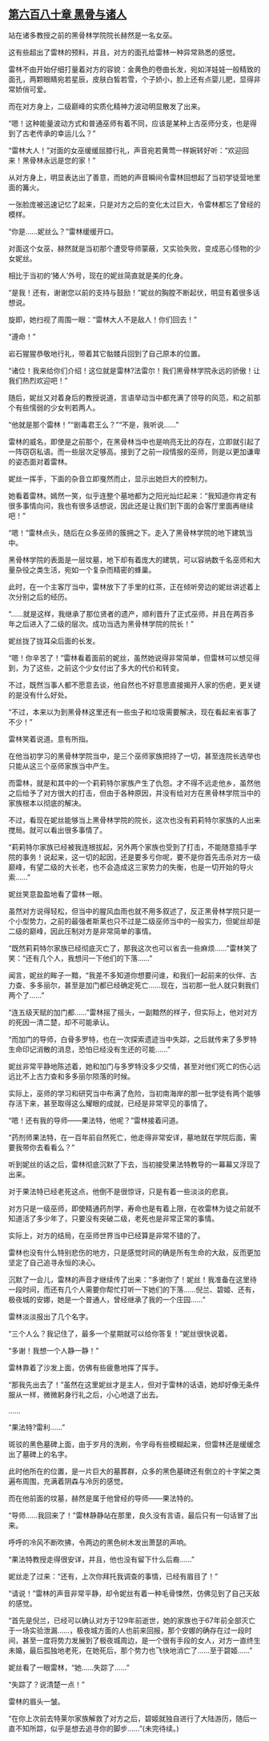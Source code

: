 ## [第六百八十章 黑骨与诸人](https://www.xxbiquge.com/11_11222/8987181.html)


  站在诸多教授之前的黑骨林学院院长赫然是一名女巫。

  这有些超出了雷林的预料，并且，对方的面孔给雷林一种异常熟悉的感觉。

  雷林不由开始仔细打量着对方的容貌：金黄色的卷曲长发，宛如洋娃娃一般精致的面孔，两颗眼睛宛若星辰，皮肤白皙若雪，个子娇小，脸上还有点婴儿肥，显得非常娇俏可爱。

  而在对方身上，二级巅峰的实质化精神力波动明显散发了出来。

  “嗯！这种能量波动方式和普通巫师有着不同，应该是某种上古巫师分支，也是得到了古老传承的幸运儿么？”

  “雷林大人！”对面的女巫缓缓屈膝行礼，声音宛若黄莺一样婉转好听：“欢迎回来！黑骨林永远是您的家！”

  从对方身上，明显表达出了善意，而她的声音瞬间令雷林回想起了当初学徒营地里面的篝火。

  一张脸庞被迅速记忆了起来，只是对方之后的变化太过巨大，令雷林都忘了曾经的模样。

  “你是……妮丝么？”雷林缓缓开口。

  对面这个女巫，赫然就是当初那个遭受导师蒙蔽，又实验失败，变成恶心怪物的少女妮丝。

  相比于当初的‘猪人’外号，现在的妮丝简直就是美的化身。

  “是我！还有，谢谢您以前的支持与鼓励！”妮丝的胸膛不断起伏，明显有着很多话想说。

  旋即，她扫视了周围一眼：“雷林大人不是敌人！你们回去！”

  “遵命！”

  岩石猩猩恭敬地行礼，带着其它骷髅兵回到了自己原本的位置。

  “诸位！我来给你们介绍！这位就是雷林?法雷尔！我们黑骨林学院永远的骄傲！让我们热烈欢迎吧！”

  随后，妮丝又对着身后的教授说道，言语举动当中都充满了领导的风范，和之前那个有些懦弱的少女判若两人。

  “他就是那个雷林！”“剧毒君王么？”“不是，我听说……”

  雷林的威名，即使是之前那个，在黑骨林当中也是响亮无比的存在，立即就引起了一阵窃窃私语。而一些层次足够高。接到了之前一段情报的巫师，则是以更加谦卑的姿态面对着雷林。

  妮丝一挥手，下面的杂音立即戛然而止，显示出她巨大的控制力。

  她看着雷林。嫣然一笑，似乎连整个墓地都为之阳光灿烂起来：“我知道你肯定有很多事情向问，我也有很多话想说，因此还是让我们到下面的会客厅里面再继续吧！”

  “嗯！”雷林点头，随后在众多巫师的簇拥之下。走入了黑骨林学院的地下建筑当中。

  黑骨林学院的表面是一层坟墓，地下却有着庞大的建筑，可以容纳数千名巫师和大量杂役之类生活，宛如一个复杂而精密的蜂巢。

  此时，在一个主客厅当中，雷林放下了手里的红茶，正在倾听旁边的妮丝讲述着上次分别之后的经历。

  “……就是这样，我继承了那位贤者的遗产，顺利晋升了正式巫师，并且在两百多年之后进入了二级的层次。成功当选为黑骨林学院的院长！”

  妮丝拢了拢耳朵后面的长发。

  “嗯！你辛苦了！”雷林看着面前的妮丝，虽然她说得非常简单，但雷林可以想见得到，为了这些，之前这个少女付出了多大的代价和转变。

  不过，既然当事人都不愿意去谈，他自然也不好意思直接揭开人家的伤疤，更关键的是没有什么好处。

  “不过，本来以为到黑骨林这里还有一些虫子和垃圾需要解决，现在看起来省事了不少！”

  雷林笑着说道。意有所指。

  在他当初学习的黑骨林学院当中，是三个巫师家族把持了一切，甚至连院长选举也只能从这三个巫师家族当中产生。

  而雷林，就是和其中的一个莉莉特尔家族产生了仇怨。才不得不远走他乡，虽然他之后给予了对方很大的打击，但由于各种原因，并没有给对方在黑骨林学院当中的家族根本以彻底的解决。

  不过，看现在妮丝能够当上黑骨林学院的院长，这次也没有莉莉特尔家族的人出来搅局。就可以看出很多事情了。

  “莉莉特尔家族已经被我连根拔起，另外两个家族也受到了打击，不能随意插手学院的事务！说起来，这一切的起因，还是要多亏你呢，要不是你首先击杀对方一级巅峰，有望二级的大长老，也不会造成这三家势力的失衡，也是一切开始的导火索……”

  妮丝笑意盈盈地看了雷林一眼。

  虽然对方说得轻松，但当中的腥风血雨也就不用多叙述了，反正黑骨林学院只是一个小型势力，之前的最强者斯莱也只不过是二级巫师当中的一般实力，但妮丝却是二级的巅峰，因此压制对方是非常简单的事情。

  “既然莉莉特尔家族已经彻底灭亡了，那我这次也可以省去一些麻烦……”雷林笑了笑：“还有几个人，我想问一下他们的下落……”

  闻言，妮丝的眸子一黯，“我差不多知道你想要问谁，和我们一起前来的伙伴、古力查、多多丽尔，甚至是加门都已经确定死亡……现在，当初那一批人就只剩我们两个了……”

  “连五级天赋的加门都……”雷林摇了摇头，一副黯然的样子，但实际上，他对对方的死因一清二楚，却不可能承认。

  “而加门的导师，白骨多罗特，也在一次探索遗迹当中失踪，之后就传来了多罗特生命印记消散的消息，恐怕已经没有生还的可能……”

  妮丝非常平静地陈述着，她和加门与多罗特没多少交情，甚至对他们死亡的伤心远远比不上古力查和多多丽尔陨落的时候。

  实际上，巫师的学习和研究当中布满了危险，当初南海岸的那一批学徒有两个能够存活下来，甚至取得这么耀眼的成就，已经是非常罕见的事情了。

  “嗯！还有我的导师——果法特，他呢？”雷林接着问道。

  “药剂师果法特，在一百年前自然死亡，他走得非常安详，墓地就在学院后面，需要我带你去看看么？”

  听到妮丝的话之后，雷林彻底沉默了下去，当初接受果法特教导的一幕幕又浮现了出来。

  对于果法特已经老死这点，他倒不是很惊讶，只是有着一些淡淡的悲哀。

  对方只是一级巫师，即使精通药剂学，寿命也是有着上限，在收雷林为徒之前就不知道活了多少年了，只要没有突破二级，老死也是非常正常的事情。

  实际上，对方的结局，在巫师世界当中已经算是非常不错的了。

  雷林也没有什么特别悲伤的地方，只是感觉时间的确是所有生命的大敌，反而更加坚定了自己追寻永恒的决心。

  沉默了一会儿，雷林的声音才继续传了出来：“多谢你了！妮丝！我准备在这里待一段时间，而还有几个人需要你帮忙打听一下她们的下落……倪兰、碧姬、还有，极夜城的安娜，她是一个普通人，曾经继承了我的一个庄园……”

  雷林淡淡报出了几个名字。

  “三个人么？我记住了，最多一个星期就可以给你答复！”妮丝很快说着。

  “多谢！我想一个人静一静！”

  雷林靠着了沙发上面，仿佛有些疲惫地挥了挥手。

  “那我先出去了！”虽然在这里妮丝才是主人，但对于雷林的话语，她却好像无条件服从一样，微微躬身行礼之后，小心地退了出去。

  ……

  “果法特?雷利……”

  斑驳的黑色墓碑上面，由于岁月的洗刷，令字母有些模糊起来，但雷林还是缓缓念出了墓碑上的名字。

  此时他所在的位置，是一片巨大的墓葬群，众多的黑色墓碑还有倒立的十字架之类遍布周围，充满着阴森与冷厉的感觉。

  而在他前面的坟墓，赫然是属于他曾经的导师——果法特的。

  “导师……我回来了！”雷林静静站在那里，良久没有言语，最后只有一句话冒了出来。

  呼呼的冷风不断吹拂，令两边的黑色树木发出萧瑟的声响。

  “果法特教授走得很安详，并且，他也没有留下什么后裔……”

  妮丝走了过来：“还有，上次你拜托我调查的事情，已经有眉目了！”

  “请说！”雷林的声音非常平静，却令妮丝有着一种毛骨悚然，仿佛见到了自己天敌的感觉。

  “首先是倪兰，已经可以确认对方于129年前逝世，她的家族也于67年前全部灭亡于一场实验泄漏……，极夜城方面的人也前来回报，那个安娜的确存在过一段时间，甚至一度将势力发展到了极夜城周边，是一个很有手段的女人，对方一直终生未婚，最后孤独地老死，在她死后，那个势力也飞快地消亡了……至于碧姬……”

  妮丝看了一眼雷林，“她……失踪了……”

  “失踪了？说清楚一点！”

  雷林的眉头一皱。

  “在你上次前去特莱尔家族解救了对方之后，碧姬就独自进行了大陆游历，随后一直不知所踪，似乎是想去追寻你的脚步……”(未完待续。)
